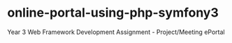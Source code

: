 # online-portal-using-php-symfony3
Year 3 Web Framework Development Assignment - Project/Meeting ePortal

